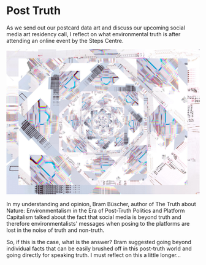 # Post Truth

As we send out our postcard data art and discuss our upcoming social media art residency call, I reflect on what environmental truth is after attending an online event by the Steps Centre.

![a post card kaleidoscope](/images/post_truth.jpg)

In my understanding and opinion, Bram Büscher, author of The Truth about Nature: Environmentalism in the Era of Post-Truth Politics and Platform Capitalism talked about the fact that social media is beyond truth and therefore environmentalists' messages when posing to the platforms are lost in the noise of truth and non-truth.

So, if this is the case, what is the answer? Bram suggested going beyond individual facts that can be easily brushed off in this post-truth world and going directly for speaking truth. I must reflect on this a little longer...







